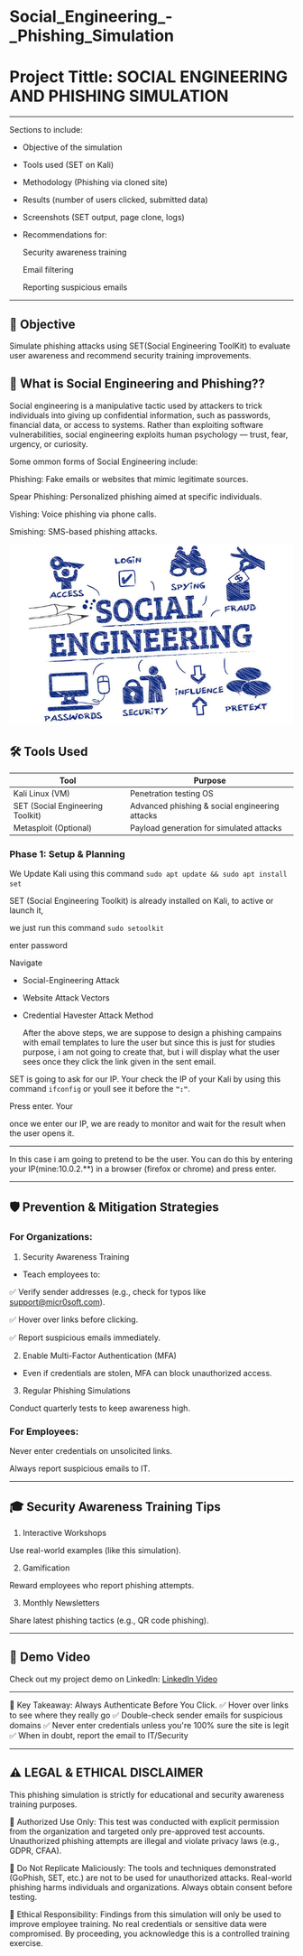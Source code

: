 # Social_Engineering_-_Phishing_Simulation

# Project Tittle: SOCIAL ENGINEERING AND PHISHING SIMULATION  

---
Sections to include:

- Objective of the simulation

- Tools used (SET on Kali)

- Methodology (Phishing via cloned site)

- Results (number of users clicked, submitted data)

- Screenshots (SET output, page clone, logs)

- Recommendations for:

   Security awareness training

   Email filtering

   Reporting suspicious emails

---

## 🎯 Objective
Simulate phishing attacks using SET(Social Engineering ToolKit) to evaluate user awareness and recommend security training improvements.

## 🔐 What is Social Engineering and Phishing??

Social engineering is a manipulative tactic used by attackers to trick individuals into giving up confidential information, 
such as passwords, financial data, or access to systems. Rather than exploiting software vulnerabilities, 
social engineering exploits human psychology — trust, fear, urgency, or curiosity.

Some ommon forms of Social Engineering include:

Phishing: Fake emails or websites that mimic legitimate sources.

Spear Phishing: Personalized phishing aimed at specific individuals.

Vishing: Voice phishing via phone calls.

Smishing: SMS-based phishing attacks.

![Social Engineering](socialengineering.jpg)

## 🛠 Tools Used
|     Tool          |	    Purpose       |
|-------------------|-------------------|
|   Kali Linux (VM)	    |Penetration testing OS|
|SET (Social Engineering Toolkit) |	Advanced phishing & social engineering attacks|
|Metasploit (Optional)	|        Payload generation for simulated attacks        |



### Phase 1: Setup & Planning
We Update Kali using this command `sudo apt update && sudo apt install set`

SET (Social Engineering Toolkit) is already installed on Kali, to active or launch it, 

we just run this command `sudo setoolkit`

enter password

Navigate 
- Social-Engineering Attack
- Website Attack Vectors
- Credential Havester Attack Method


  After the above steps, we are suppose to design a phishing campains with email templates to lure the user but since
  this is just for studies purpose, i am not going to create that, but i will display what the user sees once they click the link given in the sent email.


SET is going to ask for our IP. Your check the IP of your Kali by using this command `ifconfig` or youll see it before the **`":"`**.

Press enter. Your

once we enter our IP, we are ready to monitor and wait for the result when the user opens it.


---

In this case i am going to pretend to be the user. You can do this by entering your IP(mine:10.0.2.**) in a browser (firefox or chrome) and press enter.

---
## 🛡️ Prevention & Mitigation Strategies
### For Organizations:
1. Security Awareness Training
- Teach employees to:

✅ Verify sender addresses (e.g., check for typos like support@micr0soft.com).

✅ Hover over links before clicking.

✅ Report suspicious emails immediately.

2. Enable Multi-Factor Authentication (MFA)

- Even if credentials are stolen, MFA can block unauthorized access.

3. Regular Phishing Simulations
   
Conduct quarterly tests to keep awareness high.


### For Employees:

Never enter credentials on unsolicited links.

Always report suspicious emails to IT.

--- 

## 🎓 Security Awareness Training Tips
1. Interactive Workshops

Use real-world examples (like this simulation).

2. Gamification

Reward employees who report phishing attempts.

3. Monthly Newsletters

Share latest phishing tactics (e.g., QR code phishing).


---
## 🎥 Demo Video  
Check out my project demo on LinkedIn:
[LinkedIn Video](https://www.linkedin.com/posts/ing-cyprian-atsyor-27816421b_cybersecurity-phishingawareness-socialengineering-activity-7341445509124972544-OoH7?utm_source=share&utm_medium=member_desktop&rcm=ACoAADdfvnwBt5lYydkpi8nNtj7ibLzTI9eBV1Y)

---

🔑 Key Takeaway: Always Authenticate Before You Click.
✅ Hover over links to see where they really go
✅ Double-check sender emails for suspicious domains
✅ Never enter credentials unless you're 100% sure the site is legit
✅ When in doubt, report the email to IT/Security

---

## ⚠️ LEGAL & ETHICAL DISCLAIMER
This phishing simulation is strictly for educational and security awareness training purposes.

🔹 Authorized Use Only:
This test was conducted with explicit permission from the organization and targeted only pre-approved test accounts.
Unauthorized phishing attempts are illegal and violate privacy laws (e.g., GDPR, CFAA).

🔹 Do Not Replicate Maliciously:
The tools and techniques demonstrated (GoPhish, SET, etc.) are not to be used for unauthorized attacks.
Real-world phishing harms individuals and organizations. Always obtain consent before testing.

🔹 Ethical Responsibility:
Findings from this simulation will only be used to improve employee training.
No real credentials or sensitive data were compromised.
By proceeding, you acknowledge this is a controlled training exercise.
